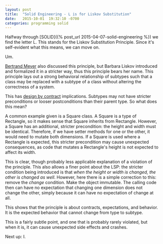 ```yaml
---
layout: post
title:  "Solid Engineering - L is for Liskov Substitution"
date:   2015-10-01  19:32:10 -0700
categories: programming solid
---
```


Halfway through [SOLID]({% post_url 2015-04-07-solid-engineering %}) we find the letter L.  This stands for the Liskov Substitution Principle.  Since it's self-evident what this means, we can move on.

Um.

[Bertrand Meyer](http://www.indiebound.org/book/9780136291558) also discussed this principle, but Barbara Liskov introduced and formalized it in a stricter way, thus this principle bears her name.  This principle lays out a strong behavioral relationship of subtypes such that a class may be replaced with a subtype of a class without altering the correctness of a system.  

This has [design by contract](http://en.wikipedia.org/wiki/Design_by_contract) implications.  Subtypes may not have stricter preconditions or looser postconditions than their parent type. So what does this mean?

A common example given is a Square class.  A Square is a type of Rectangle, so it makes sense that Square inherits from Rectangle. However, a Square has an additional, stricter precondition: the height and width must be identical.  Therefore, if we have setter methods for one or the other, it would need to mutate both dimensions.  If a Square is used where a Rectangle is expected, this stricter precondition may cause unexpected consequences, as code that mutates a Rectangle's height is not expected to affect its width.

This is clear, though probably less applicable explanation of a violation of the principle. This also allows a finer point about the LSP: the stricter condition being introduced is that _when the height or width is changed, the other is changed as well_. However, here there is a simple correction to this: remove the _change_ condition. Make the object immutable.  The calling code then can have no expectation that changing one dimension does not change the other, simply because it can have no expectation of change at all.

This shows that the principle is about contracts, expectations, and behavior.  It is the expected behavior that cannot change from type to subtype. 

This is a fairly subtle point, and one that is probably rarely violated, but when it is, it can cause unexpected side effects and crashes.

Next up: I.

